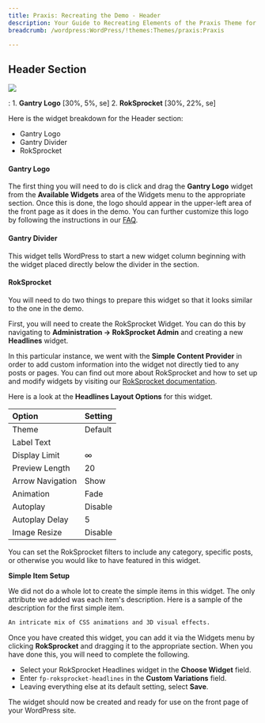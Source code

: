 ```yaml
---
title: Praxis: Recreating the Demo - Header
description: Your Guide to Recreating Elements of the Praxis Theme for WordPress
breadcrumb: /wordpress:WordPress/!themes:Themes/praxis:Praxis

---
```


Header Section
-----

![][demo]

:	1. **Gantry Logo** [30%, 5%, se]
	2. **RokSprocket** [30%, 22%, se]

Here is the widget breakdown for the Header section:

* Gantry Logo
* Gantry Divider
* RokSprocket

#### Gantry Logo

The first thing you will need to do is click and drag the **Gantry Logo** widget from the **Available Widgets** area of the Widgets menu to the appropriate section. Once this is done, the logo should appear in the upper-left area of the front page as it does in the demo. You can further customize this logo by following the instructions in our [FAQ][faq].

#### Gantry Divider

This widget tells WordPress to start a new widget column beginning with the widget placed directly below the divider in the section.

#### RokSprocket

You will need to do two things to prepare this widget so that it looks similar to the one in the demo.

First, you will need to create the RokSprocket Widget. You can do this by navigating to **Administration -> RokSprocket Admin** and creating a new **Headlines** widget.

In this particular instance, we went with the **Simple** **Content Provider** in order to add custom information into the widget not directly tied to any posts or pages. You can find out more about RokSprocket and how to set up and modify widgets by visiting our [RokSprocket documentation](../../plugins/roksprocket/).

Here is a look at the **Headlines Layout Options** for this widget.

| Option           | Setting |  
| :--------------- | :------ |  
| Theme            | Default |  
| Label Text       |         |  
| Display Limit    | ∞       |  
| Preview Length   | 20      |  
| Arrow Navigation | Show    |  
| Animation        | Fade    |  
| Autoplay         | Disable |  
| Autoplay Delay   | 5       |  
| Image Resize     | Disable |  

You can set the RokSprocket filters to include any category, specific posts, or otherwise you would like to have featured in this widget.

**Simple Item Setup**

We did not do a whole lot to create the simple items in this widget. The only attribute we added was each item's description. Here is a sample of the description for the first simple item.

~~~ .html
An intricate mix of CSS animations and 3D visual effects.
~~~

Once you have created this widget, you can add it via the Widgets menu by clicking **RokSprocket** and dragging it to the appropriate section. When you have done this, you will need to complete the following.

* Select your RokSprocket Headlines widget in the **Choose Widget** field.
* Enter `fp-roksprocket-headlines` in the **Custom Variations** field.
* Leaving everything else at its default setting, select **Save**.

The widget should now be created and ready for use on the front page of your WordPress site.

[demo]: assets/demo_2.jpeg
[faq]: faq.md